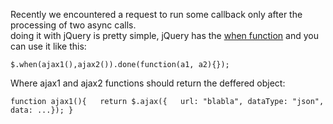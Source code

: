 Recently we encountered a request to run some callback only after the processing of two async calls.  
doing it with jQuery is pretty simple, jQuery has the [when function](http://api.jquery.com/jQuery.when/) and you can use it like this:  

`$.when(ajax1(),ajax2()).done(function(a1, a2){});`  

Where ajax1 and ajax2 functions should return the deffered object:

`function ajax1(){  
	return $.ajax({  
			url: "blabla",
			dataType: "json",
			data: ...});
}`